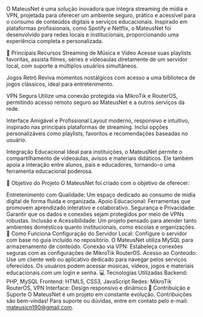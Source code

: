 O MateusNet é uma solução inovadora que integra streaming de mídia e VPN, projetada para oferecer um ambiente seguro, prático e acessível para o consumo de conteúdos digitais e serviços educacionais. Inspirado em plataformas profissionais, como Spotify e Netflix, o MateusNet foi desenvolvido para redes locais e institucionais, proporcionando uma experiência completa e personalizada.

🌟 Principais Recursos
Streaming de Música e Vídeo
Acesse suas playlists favoritas, assista filmes, séries e videoaulas diretamente de um servidor local, com suporte a múltiplos usuários simultâneos.

Jogos Retrô
Reviva momentos nostálgicos com acesso a uma biblioteca de jogos clássicos, ideal para entretenimento.

VPN Segura
Utilize uma conexão protegida via MikroTik e RouterOS, permitindo acesso remoto seguro ao MateusNet e a outros serviços da rede.

Interface Amigável e Profissional
Layout moderno, responsivo e intuitivo, inspirado nas principais plataformas de streaming. Inclui opções personalizáveis como playlists, favoritos e recomendações baseadas no usuário.

Integração Educacional
Ideal para instituições, o MateusNet permite o compartilhamento de videoaulas, avisos e materiais didáticos. Ele também apoia a interação entre alunos, pais e educadores, tornando-o uma ferramenta educacional poderosa.

🎯 Objetivo do Projeto
O MateusNet foi criado com o objetivo de oferecer:

Entretenimento com Qualidade: Um espaço dedicado ao consumo de mídia digital de forma fluida e organizada.
Apoio Educacional: Ferramentas que promovem aprendizado interativo e colaborativo.
Segurança e Privacidade: Garantir que os dados e conexões sejam protegidos por meio de VPNs robustas.
Inclusão e Acessibilidade: Um projeto pensado para atender tanto ambientes domésticos quanto institucionais, como escolas e organizações.
🚀 Como Funciona
Configuração do Servidor Local: Configure o servidor com base no guia incluído no repositório. O MateusNet utiliza MySQL para armazenamento de conteúdo.
Conexão via VPN: Estabeleça conexões seguras com as configurações de MikroTik RouterOS.
Acesso ao Conteúdo: Use um cliente web ou aplicativo dedicado para navegar pelos serviços oferecidos. Os usuários podem acessar músicas, vídeos, jogos e materiais educacionais com um login e senha.
💻 Tecnologias Utilizadas
Backend: PHP, MySQL
Frontend: HTML5, CSS3, JavaScript
Redes: MikroTik RouterOS, VPN
Interface: Design responsivo e dinâmico
🤝 Contribuição e Suporte
O MateusNet é um projeto em constante evolução. Contribuições são bem-vindas! Para suporte ou dúvidas, entre em contato pelo e-mail: mateusjcn190@gmail.com.

